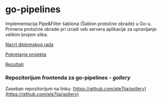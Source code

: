 # go-pipelines

Implementacija Pipe&Filter šablona (Šablon protočne obrade) u Go-u.
Primena protočne obrade pri izradi veb servera aplikacije za upravljanje velikim brojem slika.

[Nacrt diplomskog rada](NacrtDiplomskogRada.md)

[Pokretanje projekta](Pokretanje.md)

[Rezultati](Rezultati.md)

### Repozitorijum frontenda za go-pipelines - *gollery*

Zaseban repozitorijum na linku: [https://github.com/ele7ija/gollery](https://github.com/ele7ija/gollery)